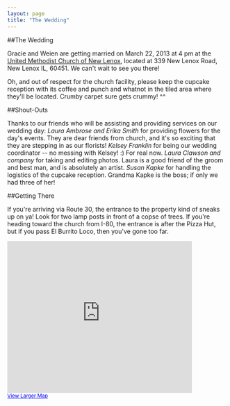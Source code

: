```yaml
---
layout: page
title: "The Wedding"
---
```


##The Wedding

Gracie and Weien are getting married on March 22, 2013 at 4 pm at the [United Methodist Church of New Lenox](http://www.umcnl.com/37993.html), located at 339 New Lenox Road, New Lenox IL, 60451. We can't wait to see you there!

Oh, and out of respect for the church facility, please keep the cupcake reception with its coffee and punch and whatnot in the tiled area where they'll be located. Crumby carpet sure gets crummy! ^^

##Shout-Outs

Thanks to our friends who will be assisting and providing services on our wedding day:
*Laura Ambrose and Erika Smith* for providing flowers for the day's events. They are dear friends from church, and it's so exciting that they are stepping in as our florists!
*Kelsey Franklin* for being our wedding coordinator -- no messing with Kelsey! :) For real now.
*Laura Clawson and company* for taking and editing photos. Laura is a good friend of the groom and best man, and is absolutely an artist.
*Susan Kapke* for handling the logistics of the cupcake reception. Grandma Kapke is the boss; if only we had three of her!

##Getting There

If you're arriving via Route 30, the entrance to the property kind of sneaks up on ya! Look for two lamp posts in front of a copse of trees. If you're heading toward the church from I-80, the entrance is after the Pizza Hut, but if you pass El Burrito Loco, then you've gone too far.

<iframe width="425" height="350" frameborder="0" scrolling="no" marginheight="0" marginwidth="0" src="https://maps.google.com/maps?f=q&amp;source=s_q&amp;hl=en&amp;geocode=&amp;q=United+Methodist+Church+New+Lenox&amp;aq=&amp;sll=41.514563,-87.970018&amp;sspn=0.006033,0.012853&amp;ie=UTF8&amp;hq=United+Methodist+Church+New+Lenox&amp;hnear=&amp;t=m&amp;ll=41.538137,-87.961349&amp;spn=0.089944,0.145912&amp;z=12&amp;output=embed"></iframe><br /><small><a href="https://maps.google.com/maps?f=q&amp;source=embed&amp;hl=en&amp;geocode=&amp;q=United+Methodist+Church+New+Lenox&amp;aq=&amp;sll=41.514563,-87.970018&amp;sspn=0.006033,0.012853&amp;ie=UTF8&amp;hq=United+Methodist+Church+New+Lenox&amp;hnear=&amp;t=m&amp;ll=41.538137,-87.961349&amp;spn=0.089944,0.145912&amp;z=12" style="color:#0000FF;text-align:left">View Larger Map</a></small>
